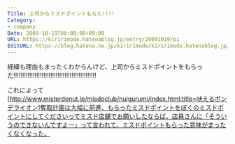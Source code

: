 ```yaml
---
Title: 上司からミスドポイントもらた!!!!
Category:
- company
Date: 2009-10-19T00:00:00+09:00
URL: https://kiririmode.hatenablog.jp/entry/20091019/p1
EditURL: https://blog.hatena.ne.jp/kiririmode/kiririmode.hatenablog.jp/atom/entry/8454420450078212488
---
```



経緯も理由もまったくわからんけど、上司からミスドポイントをもらった!!!!!!!!!!!!!!!!!!!!!!!!!!!!!!!!!!!!!!!!!!!!!!!


これによって[http://www.misterdonut.jp/misdoclub/nuigurumi/index.html:title=吠えるポンデライオン]奪取計画は大幅に前進、もらったミスドポイントをぼくのミスドポイントにしてくださいってミスド店舗でお願いしたならば、店員さんに「そういうのできないんですよー」って言われて、ミスドポイントもらった意味がまったくなくなった。
